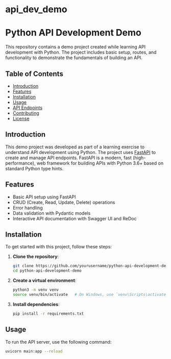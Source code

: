 # api_dev_demo

# Python API Development Demo

This repository contains a demo project created while learning API development with Python. The project includes basic setup, routes, and functionality to demonstrate the fundamentals of building an API.

## Table of Contents

- [Introduction](#introduction)
- [Features](#features)
- [Installation](#installation)
- [Usage](#usage)
- [API Endpoints](#api-endpoints)
- [Contributing](#contributing)
- [License](#license)

## Introduction

This demo project was developed as part of a learning exercise to understand API development using Python. The project uses [FastAPI](https://fastapi.tiangolo.com/) to create and manage API endpoints. FastAPI is a modern, fast (high-performance), web framework for building APIs with Python 3.6+ based on standard Python type hints.

## Features

- Basic API setup using FastAPI
- CRUD (Create, Read, Update, Delete) operations
- Error handling
- Data validation with Pydantic models
- Interactive API documentation with Swagger UI and ReDoc

## Installation

To get started with this project, follow these steps:

1. **Clone the repository**:
    ```bash
    git clone https://github.com/yourusername/python-api-development-demo.git
    cd python-api-development-demo
    ```

2. **Create a virtual environment**:
    ```bash
    python3 -m venv venv
    source venv/bin/activate   # On Windows, use `venv\Scripts\activate`
    ```

3. **Install dependencies**:
    ```bash
    pip install -r requirements.txt
    ```

## Usage

To run the API server, use the following command:

```bash
uvicorn main:app --reload
